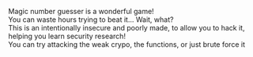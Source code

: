 Magic number guesser is a wonderful game! <br>
You can waste hours trying to beat it... Wait, what? <br>
This is an intentionally insecure and poorly made, to allow you to hack it, helping you learn security research! <br>
You can try attacking the weak crypo, the functions, or just brute force it
